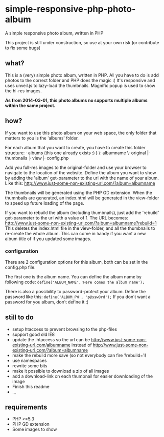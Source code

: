 simple-responsive-php-photo-album
=================================

A simple responsive photo album, written in PHP

This project is still under construction, so use at your own risk (or contribute to fix some bugs)


what?
--------------

This is a (very) simple photo album, written in PHP.
All you have to do is add photos to the correct folder and PHP does the magic :)
It's responsive and uses unveil.js to lazy-load the thumbnails.
Magnific popup is used to show the hi-res images.

**As from 2014-03-01, this photo albums no supports multiple albums within the same project.**


how?
--------------

If you want to use this photo album on your web space, the only folder that matters to you is the 'albums' folder.

For each album that you want to create, you have to create this folder structure:
· albums (this one already exists :) )
\· albumname
 \· original
 |· thumbnails
 |· view
 |· config.php

Add you full-res images to the original-folder and use your browser to navigate to the location of the website.
Define the album you want to show by adding the 'album' get-parameter to the url with the name of your album.
Like this: http://www.just-some-non-existing-url.com/?album=albumname

The thumbnails will be generated using the PHP GD extension.
When the thumnbails are generated, an index.html will be generated in the view-folder to speed up future loading of the page.

If you want to rebuild the album (including thumbnails), just add the 'rebuild' get-parameter to the url with a value of 1.
The URL becomes: http://www.just-some-non-existing-url.com/?album=albumname?rebuild=1
This deletes the index.html file in the view-folder, and all the thumbnails to re-create the whole album.
This can come in handy if you want a new album title of if you updated some images.

### configuration

There are 2 configuration options for this album, both can be set in the config.php file.

The first one is the album name. You can define the album name by following code:
`define('ALBUM_NAME','Here comes the album name');`

There is also a possibility to password-protect your album. Define the password like this:
`define('ALBUM_PW', 'p@ssw0rd');`
If you don't want a password for you album, don't define it :)

still to do
--------------

- setup htaccess to prevent browsing to the php-files
- support good old IE8
- update the .htaccess so the url can be http://www.just-some-non-existing-url.com/albumname instead of http://www.just-some-non-existing-url.com/?album=albumname
- make the rebuild more save (so not everybody can fire ?rebuild=1)
- use namespaces
- rewrite some bits
- make it possible to download a zip of all images
- add a download-link on each thumbnail for easier downloading of the image
- Finish this readme
- ...


requirements
--------------

- PHP >=5.3
- PHP GD extension
- Some images to show
